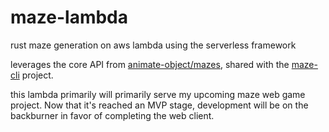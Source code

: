 # maze-lambda
rust maze generation on aws lambda using the serverless framework

leverages the core API from [animate-object/mazes](https://github.com/animate-object/mazes), shared with the [maze-cli](https://github.com/animate-object/maze-cli) project.

this lambda primarily will primarily serve my upcoming maze web game project. Now that it's reached an MVP stage, development will be on the backburner in favor of completing the web client.
